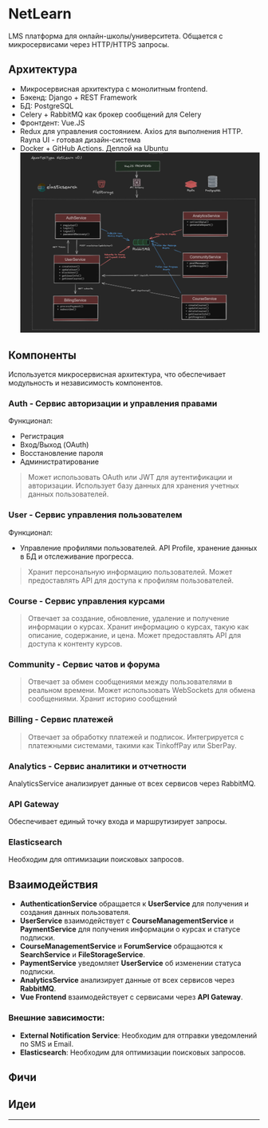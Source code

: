 # NetLearn
LMS платформа для онлайн-школы/университета.
Общается с микросервисами через HTTP/HTTPS запросы.
## Архитектура
- Микросервисная архитектура с монолитным frontend.
- Бэкенд: Django + REST Framework
- БД: PostgreSQL
- Celery + RabbitMQ как брокер сообщений для Celery
- Фронтдент: Vue.JS
- Redux для управления состоянием. Axios для выполнения HTTP. Rayna UI - готовая дизайн-система
- Docker + GitHub Actions. Деплой на Ubuntu
![Тест](https://github.com/Heardline/NetLearn/blob/main/arch_netlearn_v0.1.png)
## Компоненты
Используется микросервисная архитектура, что обеспечивает модульность и независимость компонентов.
### Auth - Сервис авторизации и управления правами
Функционал: 
- Регистрация
- Вход/Выход (OAuth)
- Восстановление пароля
- Администратирование

> Может использовать OAuth или JWT для аутентификации и авторизации.
Использует базу данных для хранения учетных данных пользователей.
### User - Сервис управления пользователем
Функционал: 
- Управление профилями пользователей. API Profile, хранение данных в БД и отслеживание прогресса. 
> Хранит персональную информацию пользователей.
Может предоставлять API для доступа к профилям пользователей.
### Course - Сервис управления курсами
> Отвечает за создание, обновление, удаление и получение информации о курсах.
Хранит информацию о курсах, такую как описание, содержание, и цена.
Может предоставлять API для доступа к контенту курсов.
### Community - Сервис чатов и форума
> Отвечает за обмен сообщениями между пользователями в реальном времени.
Может использовать WebSockets для обмена сообщениями.
Хранит историю сообщений
### Billing - Сервис платежей
> Отвечает за обработку платежей и подписок.
Интегрируется с платежными системами, такими как TinkoffPay или SberPay.
### Analytics - Сервис аналитики и отчетности
AnalyticsService анализирует данные от всех сервисов через RabbitMQ.
### API Gateway
Обеспечивает единый точку входа и маршрутизирует запросы.
### Elasticsearch
Необходим для оптимизации поисковых запросов.
## Взаимодействия
- **AuthenticationService** обращается к **UserService** для получения и создания данных пользователя.
- **UserService** взаимодействует с **CourseManagementService** и **PaymentService** для получения информации о курсах и статусе подписки.
- **CourseManagementService** и **ForumService** обращаются к **SearchService** и **FileStorageService**.
- **PaymentService** уведомляет **UserService** об изменении статуса подписки.
- **AnalyticsService** анализирует данные от всех сервисов через **RabbitMQ**.
- **Vue Frontend** взаимодействует с сервисами через **API Gateway**.
### Внешние зависимости:
- **External Notification Service**: Необходим для отправки уведомлений по SMS и Email.
- **Elasticsearch**: Необходим для оптимизации поисковых запросов.
## Фичи
## Идеи

---

